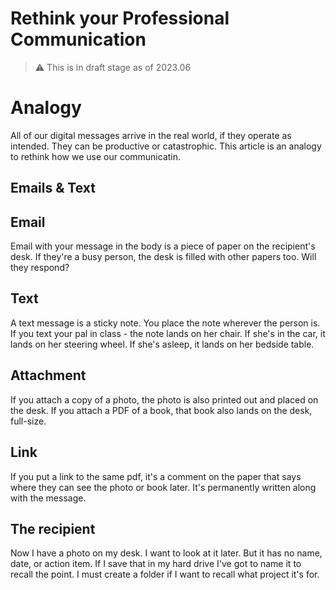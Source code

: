 # Rethink your Professional Communication

> :warning: This is in draft stage as of 2023.06

# Analogy
All of our digital messages arrive in the real world, if they operate as intended.  They can be productive or catastrophic.  This article is an analogy to rethink how we use our communicatin.

## Emails & Text
## Email
Email with your message in the body is a piece of paper on the recipient's desk.  If they're a busy person, the desk is filled with other papers too.  Will they respond?
## Text
A text message is a sticky note.  You place the note wherever the person is.  If you text your pal in class - the note lands on her chair.  If she's in the car, it lands on her steering wheel.  If she's asleep, it lands on her bedside table.
## Attachment
If you attach a copy of a photo, the photo is also printed out and placed on the desk. If you attach a PDF of a book, that book also lands on the desk, full-size.
## Link
If you put a link to the same pdf, it's a comment on the paper that says where they can see the photo or book later.  It's permanently written along with the message.

## The recipient
Now I have a photo on my desk.  I want to look at it later.  But it has no name, date, or action item.   If I save that in my hard drive I've got to name it to recall the point.  I must create a folder if I want to recall what project it's for. 
